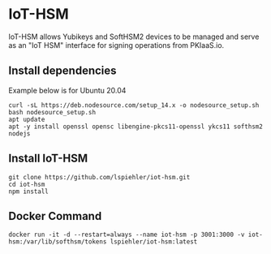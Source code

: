 # IoT-HSM
IoT-HSM allows Yubikeys and SoftHSM2 devices to be managed and serve as an "IoT HSM" interface for signing operations from PKIaaS.io.

## Install dependencies
Example below is for Ubuntu 20.04
```
curl -sL https://deb.nodesource.com/setup_14.x -o nodesource_setup.sh
bash nodesource_setup.sh
apt update
apt -y install openssl opensc libengine-pkcs11-openssl ykcs11 softhsm2 nodejs
```

## Install IoT-HSM
```
git clone https://github.com/lspiehler/iot-hsm.git
cd iot-hsm
npm install
```

## Docker Command
```
docker run -it -d --restart=always --name iot-hsm -p 3001:3000 -v iot-hsm:/var/lib/softhsm/tokens lspiehler/iot-hsm:latest
```